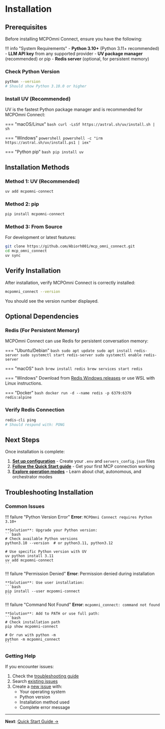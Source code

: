 # Installation

## Prerequisites

Before installing MCPOmni Connect, ensure you have the following:

!!! info "System Requirements"
    - **Python 3.10+** (Python 3.11+ recommended)
    - **LLM API key** from any supported provider
    - **UV package manager** (recommended) or pip
    - **Redis server** (optional, for persistent memory)

### Check Python Version

```bash
python --version
# Should show Python 3.10.0 or higher
```

### Install UV (Recommended)

UV is the fastest Python package manager and is recommended for MCPOmni Connect:

=== "macOS/Linux"
    ```bash
    curl -LsSf https://astral.sh/uv/install.sh | sh
    ```

=== "Windows"
    ```powershell
    powershell -c "irm https://astral.sh/uv/install.ps1 | iex"
    ```

=== "Python pip"
    ```bash
    pip install uv
    ```

## Installation Methods

### Method 1: UV (Recommended)

```bash
uv add mcpomni-connect
```

### Method 2: pip

```bash
pip install mcpomni-connect
```

### Method 3: From Source

For development or latest features:

```bash
git clone https://github.com/Abiorh001/mcp_omni_connect.git
cd mcp_omni_connect
uv sync
```

## Verify Installation

After installation, verify MCPOmni Connect is correctly installed:

```bash
mcpomni_connect --version
```

You should see the version number displayed.

## Optional Dependencies

### Redis (For Persistent Memory)

MCPOmni Connect can use Redis for persistent conversation memory:

=== "Ubuntu/Debian"
    ```bash
    sudo apt update
    sudo apt install redis-server
    sudo systemctl start redis-server
    sudo systemctl enable redis-server
    ```

=== "macOS"
    ```bash
    brew install redis
    brew services start redis
    ```

=== "Windows"
    Download from [Redis Windows releases](https://github.com/microsoftarchive/redis/releases) or use WSL with Linux instructions.

=== "Docker"
    ```bash
    docker run -d --name redis -p 6379:6379 redis:alpine
    ```

### Verify Redis Connection

```bash
redis-cli ping
# Should respond with: PONG
```

## Next Steps

Once installation is complete:

1. **[Set up configuration](../configuration/configuration-guide.md)** - Create your `.env` and `servers_config.json` files
2. **[Follow the Quick Start guide](quick-start.md)** - Get your first MCP connection working
3. **[Explore operation modes](../user-guide/operation-modes.md)** - Learn about chat, autonomous, and orchestrator modes

## Troubleshooting Installation

### Common Issues

!!! failure "Python Version Error"
    **Error**: `MCPOmni Connect requires Python 3.10+`

    **Solution**: Upgrade your Python version:
    ```bash
    # Check available Python versions
    python3.10 --version  # or python3.11, python3.12

    # Use specific Python version with UV
    uv python install 3.11
    uv add mcpomni-connect
    ```

!!! failure "Permission Denied"
    **Error**: Permission denied during installation

    **Solution**: Use user installation:
    ```bash
    pip install --user mcpomni-connect
    ```

!!! failure "Command Not Found"
    **Error**: `mcpomni_connect: command not found`

    **Solution**: Add to PATH or use full path:
    ```bash
    # Check installation path
    pip show mcpomni-connect

    # Or run with python -m
    python -m mcpomni_connect
    ```

### Getting Help

If you encounter issues:

1. Check the [troubleshooting guide](../configuration/troubleshooting.md)
2. Search [existing issues](https://github.com/Abiorh001/mcp_omni_connect/issues)
3. Create a [new issue](https://github.com/Abiorh001/mcp_omni_connect/issues/new) with:
   - Your operating system
   - Python version
   - Installation method used
   - Complete error message

---

**Next**: [Quick Start Guide →](quick-start.md)
